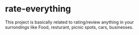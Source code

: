# rate-everything
This project is basically related to rating/review anything in your surrondings like Food, resturant, picnic spots, cars, businesses.
